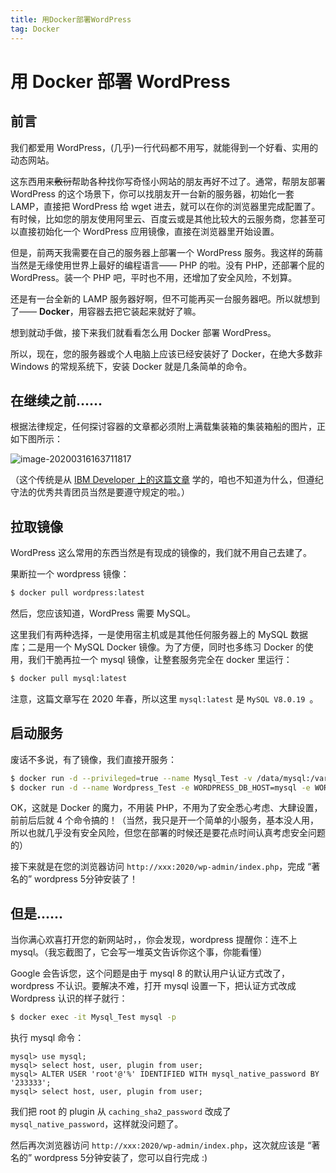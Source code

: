 ```yaml
---
title: 用Docker部署WordPress
tag: Docker
---
```




# 用 Docker 部署 WordPress

## 前言

我们都爱用 WordPress，(几乎)一行代码都不用写，就能得到一个好看、实用的动态网站。

这东西用来~~敷衍~~帮助各种找你写奇怪小网站的朋友再好不过了。通常，帮朋友部署 WordPress 的这个场景下，你可以找朋友开一台新的服务器，初始化一套 LAMP，直接把 WordPress 给 wget 进去，就可以在你的浏览器里完成配置了。 有时候，比如您的朋友使用阿里云、百度云或是其他比较大的云服务商，您甚至可以直接初始化一个 WordPress 应用镜像，直接在浏览器里开始设置。

但是，前两天我需要在自己的服务器上部署一个 WordPress 服务。我这样的蒟蒻当然是无缘使用世界上最好的编程语言—— PHP 的啦。没有 PHP，还部署个屁的 WordPress。装一个 PHP 吧，平时也不用，还增加了安全风险，不划算。

还是有一台全新的 LAMP 服务器好啊，但不可能再买一台服务器吧。所以就想到了—— **Docker**，用容器去把它装起来就好了嘛。

想到就动手做，接下来我们就看看怎么用 Docker 部署 WordPress。

所以，现在，您的服务器或个人电脑上应该已经安装好了 Docker，在绝大多数非 Windows 的常规系统下，安装 Docker 就是几条简单的命令。

## 在继续之前......

根据法律规定，任何探讨容器的文章都必须附上满载集装箱的集装箱船的图片，正如下图所示：

![image-20200316163711817](https://tva1.sinaimg.cn/large/00831rSTgy1gcvuveckw8j30m80dfqfs.jpg)

（这个传统是从 [IBM Developer 上的这篇文章](https://www.ibm.com/developerworks/cn/cloud/library/cl-getting-started-docker-and-kubernetes/index.html) 学的，咱也不知道为什么，但遵纪守法的优秀共青团员当然是要遵守规定的啦。）

## 拉取镜像

WordPress 这么常用的东西当然是有现成的镜像的，我们就不用自己去建了。

果断拉一个 wordpress 镜像：

```bash
$ docker pull wordpress:latest
```

然后，您应该知道，WordPress 需要 MySQL。

这里我们有两种选择，一是使用宿主机或是其他任何服务器上的 MySQL 数据库；二是用一个 MySQL Docker 镜像。为了方便，同时也多练习 Docker 的使用，我们干脆再拉一个 mysql 镜像，让整套服务完全在 docker 里运行：

```bash
$ docker pull mysql:latest
```

注意，这篇文章写在 2020 年春，所以这里 `mysql:latest` 是 `MySQL V8.0.19 `。

## 启动服务

废话不多说，有了镜像，我们直接开服务：

```bash
$ docker run -d --privileged=true --name Mysql_Test -v /data/mysql:/var/lib/mysql -e MYSQL_DATABASE=wordpress -e MYSQL_ROOT_PASSWORD=233333  mysql
$ docker run -d --name Wordpress_Test -e WORDPRESS_DB_HOST=mysql -e WORDPRESS_DB_PASSWORD=233333 -p 2020:80 --link Mysql_Test:mysql wordpress
```

OK，这就是 Docker 的魔力，不用装 PHP，不用为了安全悉心考虑、大肆设置，前前后后就 4 个命令搞的！（当然，我只是开一个简单的小服务，基本没人用，所以也就几乎没有安全风险，但您在部署的时候还是要花点时间认真考虑安全问题的）

接下来就是在您的浏览器访问 `http://xxx:2020/wp-admin/index.php`，完成 “著名的” wordpress 5分钟安装了！

## 但是......

当你满心欢喜打开您的新网站时，，你会发现，wordpress 提醒你：连不上 mysql。（我忘截图了，它会写一堆英文告诉你这个事，你能看懂）

Google 会告诉您，这个问题是由于 mysql 8 的默认用户认证方式改了，wordpress 不认识。要解决不难，打开 mysql 设置一下，把认证方式改成 Wordpress 认识的样子就行：

```bash
$ docker exec -it Mysql_Test mysql -p
```

执行 mysql 命令：

```mysql
mysql> use mysql;
mysql> select host, user, plugin from user;
mysql> ALTER USER 'root'@'%' IDENTIFIED WITH mysql_native_password BY '233333';
mysql> select host, user, plugin from user;
```

我们把 root 的 plugin 从 `caching_sha2_password` 改成了 `mysql_native_password`，这样就没问题了。

然后再次浏览器访问 `http://xxx:2020/wp-admin/index.php`，这次就应该是 “著名的” wordpress 5分钟安装了，您可以自行完成 :)



